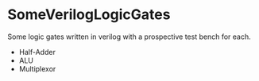 # SomeVerilogLogicGates

Some logic gates written in verilog with a prospective test bench for each.

* Half-Adder
* ALU
* Multiplexor 
